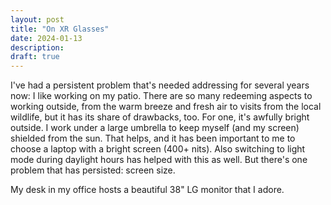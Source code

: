 ```yaml
---
layout: post
title: "On XR Glasses"
date: 2024-01-13
description:
draft: true
---
```


I've had a persistent problem that's needed addressing for several years now: I like working on my patio.  There are so many redeeming aspects to working outside, from the warm breeze and fresh air to visits from the local wildlife, but it has its share of drawbacks, too.  For one, it's awfully bright outside.  I work under a large umbrella to keep myself (and my screen) shielded from the sun.  That helps, and it has been important to me to choose a laptop with a bright screen (400+ nits).  Also switching to light mode during daylight hours has helped with this as well.  But there's one problem that has persisted: screen size.

My desk in my office hosts a beautiful 38" LG monitor that I adore.
